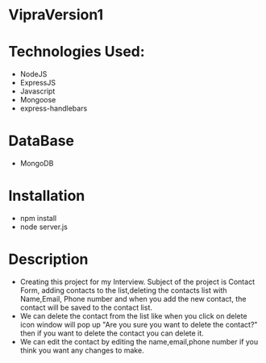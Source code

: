 # VipraVersion1
# Technologies Used:
* NodeJS
* ExpressJS
* Javascript
* Mongoose
* express-handlebars

# DataBase
*  MongoDB

# Installation
* npm install
* node server.js

# Description
 * Creating this project for my Interview. Subject of the project is Contact Form, adding contacts to the list,deleting the contacts list with Name,Email, Phone number and when you add the new contact, the contact will be saved to the contact list.
 * We can delete the contact from the list like when you click on delete icon window will pop up "Are you sure you want to delete the contact?" then if you want to delete the contact
you can delete it.
 * We can edit the contact by editing the name,email,phone number if you think you want any changes to make.
 

